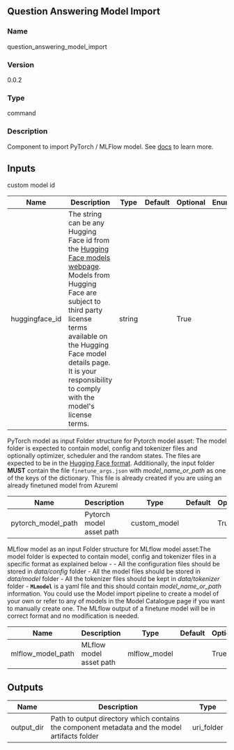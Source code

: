 ## Question Answering Model Import

### Name 

question_answering_model_import

### Version 

0.0.2

### Type 

command

### Description 

Component to import PyTorch / MLFlow model. See [docs](https://aka.ms/azureml/components/question_answering_model_import) to learn more.

## Inputs 

custom model id

| Name           | Description                                                                                                                                                                                                                                                                                                                                         | Type   | Default | Optional | Enum |
| -------------- | --------------------------------------------------------------------------------------------------------------------------------------------------------------------------------------------------------------------------------------------------------------------------------------------------------------------------------------------------- | ------ | ------- | -------- | ---- |
| huggingface_id | The string can be any Hugging Face id from the [Hugging Face models webpage](https://huggingface.co/models?pipeline_tag=question-answering&sort=downloads). Models from Hugging Face are subject to third party license terms available on the Hugging Face model details page. It is your responsibility to comply with the model's license terms. | string |         | True     |      |

PyTorch model as input Folder structure for Pytorch model asset: The model folder is expected to contain model, config and tokenizer files and optionally optimizer, scheduler and the random states. The files are expected to be in the [Hugging Face format](https://huggingface.co/bert-base-uncased/tree/main). Additionally, the input folder **MUST** contain the file `finetune_args.json` with *model_name_or_path* as one of the keys of the dictionary. This file is already created if you are using an already finetuned model from Azureml

| Name               | Description              | Type         | Default | Optional | Enum |
| ------------------ | ------------------------ | ------------ | ------- | -------- | ---- |
| pytorch_model_path | Pytorch model asset path | custom_model |         | True     |      |

MLflow model as an input Folder structure for MLflow model asset:The model folder is expected to contain model, config and tokenizer files in a specific format as explained below - - All the configuration files should be stored in _data/config_ folder - All the model files should be stored in _data/model_ folder - All the tokenizer files should be kept in _data/tokenizer_ folder - **`MLmodel`** is a yaml file and this should contain _model_name_or_path_ information. You could use the Model import pipeline to create a model of your own or refer to any of models in the Model Catalogue page if you want to manually create one. The MLflow output of a finetune model will be in correct format and no modification is needed.

| Name              | Description             | Type         | Default | Optional | Enum |
| ----------------- | ----------------------- | ------------ | ------- | -------- | ---- |
| mlflow_model_path | MLflow model asset path | mlflow_model |         | True     |      |

## Outputs 

| Name       | Description                                                                                   | Type       |
| ---------- | --------------------------------------------------------------------------------------------- | ---------- |
| output_dir | Path to output directory which contains the component metadata and the model artifacts folder | uri_folder |